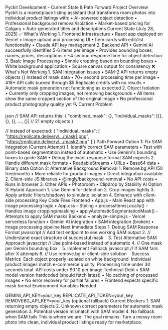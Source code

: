 Pyckit Development - Current State & Path Forward
Project Overview
Pyckit is a marketplace listing assistant that transforms room photos into individual product listings with:
	•	AI-powered object detection
	•	Professional background removal/isolation
	•	Market-based pricing for Calgary
	•	Auto-generated titles and descriptions
Current State (July 28, 2025)
✅ What's Working
	1.	Frontend Infrastructure
	•	React app deployed on Vercel
	•	Image upload and processing UI
	•	Item cards with edit/list functionality
	•	Claude API key management
	2.	Backend API
	•	Gemini AI successfully identifies 5-6 items per image
	•	Provides bounding boxes, names, prices, descriptions
	•	~4 second response time for object detection
	3.	Basic Image Processing
	•	Simple cropping based on bounding boxes
	•	White background application
	•	Square canvas output for consistency
❌ What's Not Working
	1.	SAM Integration Issues
	•	SAM-2 API returns empty objects {} instead of mask data
	•	70+ second processing time per image
	•	418+ API calls burned through $5 Replicate credits with no results
	•	Automatic mask generation not functioning as expected
	2.	Object Isolation
	•	Currently only cropping images, not removing backgrounds
	•	All items show the same cropped section of the original image
	•	No professional product photography quality yet
🔍 Current Problem

json
// SAM API returns this:
{
  "combined_mask": {},
  "individual_masks": [{}, {}, {}, ..., {}] // 21 empty objects
}

// Instead of expected:
{
  "individual_masks": [
    "https://replicate.delivery/.../mask1.png",
    "https://replicate.delivery/.../mask2.png"
  ]
}
Path Forward
Option 1: Fix SAM Integration (Current Attempt)
	1.	Identify correct SAM parameters
	•	Test with point-based segmentation instead of automatic
	•	Use Gemini's bounding boxes to guide SAM
	•	Debug the exact response format SAM expects
	2.	Handle different mask formats
	•	ReadableStreams
	•	URLs
	•	Base64 data
	•	Binary data
Option 2: Alternative Background Removal
	1.	Remove.bg API (50 free/month)
	•	More reliable for product images
	•	Direct integration available
	2.	Client-side JS libraries
	•	@imgly/background-removal
	•	No API costs
	•	Runs in browser
	3.	Other APIs
	•	Photoroom
	•	Clipdrop by Stability AI
Option 3: Hybrid Approach
	1.	Use Gemini for detection
	2.	Crop images tightly
	3.	Apply artistic filters/shadows to simulate isolation
	4.	Enhance with client-side processing
Key Code Files
Frontend
	•	App.js - Main React app with image processing logic
	•	App.css - Styling
	•	processItemsLocally() - Handles image cropping/masking
	•	applyAutomaticSegmentationMask() - Attempts to apply SAM masks
Backend
	•	analyze-simple.js - Vercel serverless function
	•	Gemini AI integration
	•	SAM integration (broken)
	•	Image processing pipeline
Next Immediate Steps
	1.	Debug SAM Response Format javascript // Add test endpoint to see working SAM output
	2.	// Understand exact structure of successful mask   
	3.	Test Alternative SAM Approach javascript // Use point-based instead of automatic
	4.	// One mask per Gemini bounding box   
	5.	Implement Fallback javascript // If SAM fails after X attempts
	6.	// Use remove.bg or client-side solution   
Success Metrics
		 Each object properly isolated on white background
		 Individual product images match e-commerce quality
		 Processing time under 30 seconds total
		 API costs under $0.10 per image
Technical Debt
	•	SAM model version hardcoded (should fetch latest)
	•	No caching of processed images
	•	No error recovery for partial failures
	•	Frontend expects specific mask format
Environment Variables Needed

GEMINI_API_KEY=your_key
REPLICATE_API_TOKEN=your_key
REMOVEBG_API_KEY=your_key (optional fallback)
Current Blockers
	1.	SAM returning empty objects
	2.	Unknown correct parameters for automatic mask generation
	3.	Potential version mismatch with SAM model
	4.	No fallback when SAM fails
This is where we are. The goal remains: Turn a messy room photo into clean, individual product listings ready for marketplace.
